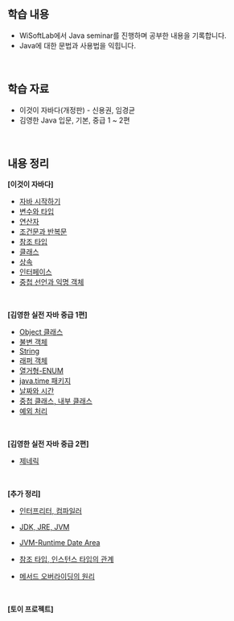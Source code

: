 ## 학습 내용
- WiSoftLab에서 Java seminar를 진행하며 공부한 내용을 기록합니다.
- Java에 대한 문법과 사용법을 익힙니다.
<br>

## 학습 자료
- 이것이 자바다(개정판) - 신용권, 임경균 
- 김영한 Java 입문, 기본, 중급 1 ~ 2편
<br>

## 내용 정리
**[이것이 자바다]**
- [자바 시작하기](https://familiar-dragon-4ed.notion.site/1a0bf88cd0f5802c8728ea365cdaeb59?pvs=4)
- [변수와 타입](https://familiar-dragon-4ed.notion.site/1a3bf88cd0f580e68886feb2739d5961?pvs=4)
- [연산자](https://familiar-dragon-4ed.notion.site/1a3bf88cd0f580898779e39f3312db62?pvs=4)
- [조건문과 반복문](https://familiar-dragon-4ed.notion.site/1a3bf88cd0f58044ac6de2159d256507?pvs=4)
- [참조 타입](https://familiar-dragon-4ed.notion.site/1a3bf88cd0f5806eb251f3afe069f95e?pvs=4)
- [클래스](https://familiar-dragon-4ed.notion.site/1a5bf88cd0f5801bb174da6db6e88c56?pvs=4)
- [상속](https://familiar-dragon-4ed.notion.site/1abbf88cd0f58015939ceb5b7e5c05a7?pvs=4)
- [인터페이스](https://familiar-dragon-4ed.notion.site/1abbf88cd0f58015939ceb5b7e5c05a7?pvs=4)
- [중첩 선언과 익명 객체]()

<br>

**[김영한 실전 자바 중급 1편]**
- [Object 클래스](https://familiar-dragon-4ed.notion.site/Object-1c2bf88cd0f580e9999bda727b3ba5ca?pvs=4)
- [불변 객체](https://familiar-dragon-4ed.notion.site/1c4bf88cd0f5803ca297d15f46035eef?pvs=4)
- [String](https://familiar-dragon-4ed.notion.site/String-1c6bf88cd0f580d0b096df293f66f59d?pvs=4)
- [래퍼 객체](https://familiar-dragon-4ed.notion.site/1c8bf88cd0f5806295eaf95791b18831?pvs=4)
- [열거형-ENUM](https://familiar-dragon-4ed.notion.site/ENUM-1cabf88cd0f5807a95fad9a786bb1fd6?pvs=4)
- [java.time 패키지](https://github.com/Woomin-Wang/TIL/blob/main/Java/java.time.md)
- [날짜와 시간](https://familiar-dragon-4ed.notion.site/1c3bf88cd0f5802d9243c40bd2c5d78a?pvs=4)
- [중첩 클래스, 내부 클래스](https://familiar-dragon-4ed.notion.site/1d0bf88cd0f58001a035d2024b08cbe1?pvs=4)
- [예외 처리](https://familiar-dragon-4ed.notion.site/1d2bf88cd0f580ea8adffb54a1e698e3?pvs=4)

<br>

**[김영한 실전 자바 중급 2편]**
- [제네릭]()

<br>

**[추가 정리]**
- [인터프리터, 컴파일러](https://velog.io/@woomin-wang/JAVA-%EC%BB%B4%ED%8C%8C%EC%9D%BC%EB%9F%AC%EC%99%80-%EC%9D%B8%ED%84%B0%ED%94%84%EB%A6%AC%ED%84%B0%EC%9D%98-%EC%B0%A8%EC%9D%B4)
- [JDK, JRE, JVM](https://velog.io/@woomin-wang/JAVA-JVM%EC%9D%80-%EB%AC%B4%EC%97%87%EC%9D%BC%EA%B9%8C)
- [JVM-Runtime Date Area](https://velog.io/@woomin-wang/JAVA-JVM-Runtime-Data-Area)
- [참조 타입, 인스턴스 타입의 관계](https://velog.io/@woomin-wang/JAVA-%EC%9E%90%EB%B0%94-%EB%8B%A4%ED%98%95%EC%84%B1-%EC%B0%B8%EC%A1%B0-%ED%83%80%EC%9E%85%EA%B3%BC-%EC%9D%B8%EC%8A%A4%ED%84%B4%EC%8A%A4-%ED%83%80%EC%9E%85%EC%9D%98-%EA%B4%80%EA%B3%84)
- [메서드 오버라이딩의 원리](https://velog.io/@woomin-wang/Java-%EC%9E%90%EB%B0%94%EC%97%90%EC%84%9C-%EC%98%A4%EB%B2%84%EB%9D%BC%EC%9D%B4%EB%94%A9-%EB%A9%94%EC%84%9C%EB%93%9C%EA%B0%80-%EC%8B%A4%ED%96%89%EB%90%98%EB%8A%94-%EC%9B%90%EB%A6%AC)

  <br>

**[토이 프로젝트]**

